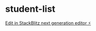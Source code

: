 # student-list

[Edit in StackBlitz next generation editor ⚡️](https://stackblitz.com/~/github.com/IzzatMuzhaffar/student-list)